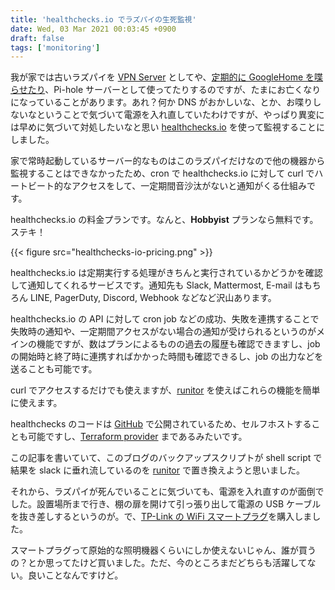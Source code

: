 ```yaml
---
title: 'healthchecks.io でラズパイの生死監視'
date: Wed, 03 Mar 2021 00:03:45 +0900
draft: false
tags: ['monitoring']
---
```


我が家では古いラズパイを [VPN Server](/2019/03/pivpn/) としてや、[定期的に GoogleHome を喋らせたり](/2019/10/google-home-mini-and-text-to-speech/)、Pi-hole サーバーとして使ってたりするのですが、たまにお亡くなりになっていることがあります。あれ？何か DNS がおかしいな、とか、お喋りしないなということで気づいて電源を入れ直していたわけですが、やっぱり異変には早めに気づいて対処したいなと思い [healthchecks.io](https://healthchecks.io/) を使って監視することにしました。

家で常時起動しているサーバー的なものはこのラズパイだけなので他の機器から監視することはできなかったため、cron で healthchecks.io に対して curl でハートビート的なアクセスをして、一定期間音沙汰がないと通知がくる仕組みです。

healthchecks.io の料金プランです。なんと、**Hobbyist** プランなら無料です。ステキ！

{{< figure src="healthchecks-io-pricing.png" >}}

healthchecks.io は定期実行する処理がきちんと実行されているかどうかを確認して通知してくれるサービスです。通知先も Slack, Mattermost, E-mail はもちろん LINE, PagerDuty, Discord, Webhook などなど沢山あります。

healthchecks.io の API に対して cron job などの成功、失敗を連携することで失敗時の通知や、一定期間アクセスがない場合の通知が受けられるというのがメインの機能ですが、数はプランによるものの過去の履歴も確認できますし、job の開始時と終了時に連携すればかかった時間も確認できるし、job の出力などを送ることも可能です。

curl でアクセスするだけでも使えますが、[runitor](https://github.com/bdd/runitor) を使えばこれらの機能を簡単に使えます。

healthchecks のコードは [GitHub](https://github.com/healthchecks/healthchecks) で公開されているため、セルフホストすることも可能ですし、[Terraform provider](https://github.com/kristofferahl/terraform-provider-healthchecksio) まであるみたいです。

この記事を書いていて、このブログのバックアップスクリプトが shell script で結果を slack に垂れ流しているのを [runitor](https://github.com/bdd/runitor) で置き換えようと思いました。

それから、ラズパイが死んでいることに気づいても、電源を入れ直すのが面倒でした。設置場所まで行き、棚の扉を開けて引っ張り出して電源の USB ケーブルを抜き差しするというのが。で、[TP-Link の WiFi スマートプラグ](https://amzn.to/3dYG5Px)を購入しました。

スマートプラグって原始的な照明機器くらいにしか使えないじゃん、誰が買うの？とか思ってたけど買いました。ただ、今のところまだどちらも活躍してない。良いことなんですけど。
